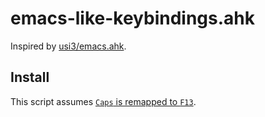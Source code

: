 # emacs-like-keybindings.ahk
Inspired by [usi3/emacs.ahk](https://github.com/usi3/emacs.ahk).

## Install
This script assumes [<code>Caps</code> is remapped to <code>F13</code>](http://www.grismar.net/ventrilocapsfix/).
